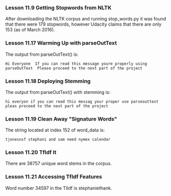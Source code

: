 ### Lesson 11.9 Getting Stopwords from NLTK
After downloading the NLTK corpus and running stop_words.py it was found that there were 179 stopwords, however Udacity claims that there are only 153 (as of March 2016).

### Lesson 11.17 Warming Up with parseOutText
The output from parseOutText() is:
```
Hi Everyone  If you can read this message youre properly using parseOutText  Please proceed to the next part of the project
```
### Lesson 11.18 Deploying Stemming
The output from parseOutText() with stemming is:
```
hi everyon if you can read this messag your proper use parseouttext pleas proceed to the next part of the project
```

### Lesson 11.19 Clean Away "Signature Words"
The string located at index 152 of word_data is:
```
tjonesnsf stephani and sam need nymex calendar
```

### Lesson 11.20 TfIdf It
There are 38757 unique word stems in the corpus.

### Lesson 11.21 Accessing TfIdf Features
Word number 34597 in the TlIdf is stephaniethank.
